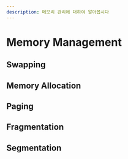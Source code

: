 ```yaml
---
description: 메모리 관리에 대하여 알아봅시다
---
```


# Memory Management

## Swapping

## Memory Allocation

## Paging

## Fragmentation

## Segmentation

